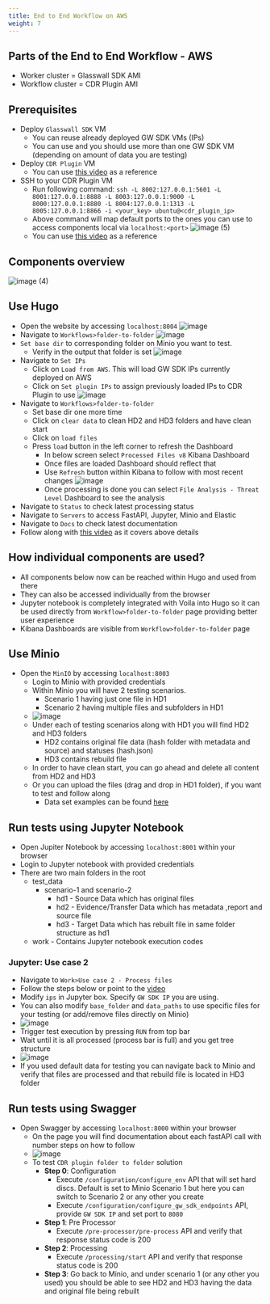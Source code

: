 ```yaml
---
title: End to End Workflow on AWS
weight: 7
---
```


## Parts of the End to End Workflow - AWS
- Worker cluster = Glasswall SDK AMI
- Workflow cluster = CDR Plugin AMI

## Prerequisites 
- Deploy `Glasswall SDK` VM
  - You can reuse already deployed GW SDK VMs (IPs)
  - You can use and you should use more than one GW SDK VM (depending on amount of data you are testing)
- Deploy `CDR Plugin` VM
  - You can use [this video](https://www.loom.com/share/ab2b8904104843c5af424484c57a380a) as a reference
- SSH to your CDR Plugin VM
  - Run following command: `ssh -L 8002:127.0.0.1:5601 -L 8001:127.0.0.1:8888 -L 8003:127.0.0.1:9000 -L 8000:127.0.0.1:8880 -L 8004:127.0.0.1:1313 -L 8005:127.0.0.1:8866 -i <your_key> ubuntu@<cdr_plugin_ip>`
  - Above command will map default ports to the ones you can use to access components local via `localhost:<port>`
   ![image (5)](https://user-images.githubusercontent.com/70108899/117103199-2bf4a200-ad7a-11eb-9489-e4eaf8a30b43.png)
  - You can use [this video](https://www.loom.com/share/ab2b8904104843c5af424484c57a380a) as a reference

## Components overview
![image (4)](https://user-images.githubusercontent.com/70108899/117103089-f64fb900-ad79-11eb-9d1a-a2b51b3d2123.png)

## Use Hugo

- Open the website by accessing `localhost:8004`
![image](https://user-images.githubusercontent.com/70108899/117105827-19c93280-ad7f-11eb-97ab-194197127b69.png)
- Navigate to `Workflows>folder-to-folder`
![image](https://user-images.githubusercontent.com/70108899/117105917-45e4b380-ad7f-11eb-83d5-f435693f275b.png)
- `Set base dir` to corresponding folder on Minio you want to test.
  - Verify in the output that folder is set
![image](https://user-images.githubusercontent.com/70108899/117106068-83494100-ad7f-11eb-9fbc-7a9f95a1fc89.png)
- Navigate to `Set IPs`
  - Click on `Load from AWS`. This will load GW SDK IPs currently deployed on AWS
  - Click on `Set plugin IPs` to assign previously loaded IPs to CDR Plugin to use
![image](https://user-images.githubusercontent.com/70108899/117106254-d58a6200-ad7f-11eb-8b92-4da2a743e3de.png)
- Navigate to `Workflows>folder-to-folder`
  - Set base dir one more time
  - Click on `clear data` to clean HD2 and HD3 folders and have clean start
  - Click on `load files`
  - Press `load` button in the left corner to refresh the Dashboard
    - In below screen select `Processed Files v8` Kibana Dashboard
    - Once files are loaded Dashboard should reflect that
    - Use `Refresh` button within Kibana to follow with most recent changes
![image](https://user-images.githubusercontent.com/70108899/117106668-8f81ce00-ad80-11eb-8bf2-97e90146138e.png)
    - Once processing is done you can select `File Analysis - Threat Level` Dashboard to see the analysis
- Navigate to `Status` to check latest processing status
- Navigate to `Servers` to access FastAPI, Jupyter, Minio and Elastic
- Navigate to `Docs` to check latest documentation
- Follow along with [this video](https://user-images.githubusercontent.com/70108899/117102137-f5b62300-ad77-11eb-92b9-c377b7261618.mp4) as it covers above details

## How individual components are used? 
- All components below now can be reached within Hugo and used from there
- They can also be accessed individually from the browser 
- Jupyter notebook is completely integrated with Voila into Hugo so it can be used directly from `Workflow>folder-to-folder` page providing better user experience
- Kibana Dashboards are visible from `Workflow>folder-to-folder` page

## Use Minio

- Open the `MinIO` by accessing `localhost:8003`
   - Login to Minio with provided credentials
   - Within Minio you will have 2 testing scenarios.
       - Scenario 1 having just one file in HD1
       - Scenario 2 having multiple files and subfolders in HD1
   - ![image](https://user-images.githubusercontent.com/70108899/114287415-e983c200-9a66-11eb-91da-843097de1f7e.png)
   - Under each of testing scenarios along with HD1 you will find HD2 and HD3 folders
       - HD2 contains original file data (hash folder with metadata and source) and statuses (hash.json)
       - HD3 contains rebuild file
   - In order to have clean start, you can go ahead and delete all content from HD2 and HD3
   - Or you can upload the files (drag and drop in HD1 folder), if you want to test and follow along
      - Data set examples can be found [here](https://github.com/k8-proxy/data-sets)


## Run tests using Jupyter Notebook

- Open Jupiter Notebook by accessing `localhost:8001` within your browser
- Login to Jupyter notebook with provided credentials
- There are two main folders in the root
    - test_data
        - scenario-1 and scenario-2
            - hd1   -   Source Data which has original files
            - hd2   -   Evidence/Transfer Data which has metadata ,report and source file
            - hd3   -   Target Data which has rebuilt file in same folder structure as hd1
    - work - Contains Jupyter notebook execution codes
 
### Jupyter: Use case 2

- Navigate to `Work>Use case 2 - Process files`
- Follow the steps below or point to the [video](https://www.youtube.com/watch?v=VVLtm7BAK9A)
- Modify `ips` in Jupyter box. Specify `GW SDK IP` you are using.
- You can also modify `base_folder` and  `data_paths` to use specific files for your testing (or add/remove files directly on Minio)
- ![image](https://user-images.githubusercontent.com/70108899/114375743-470e3080-9b85-11eb-9fed-121fe481cd85.png)
- Trigger test execution by pressing `RUN` from top bar
- Wait until it is all processed (process bar is full) and you get tree structure 
- ![image](https://user-images.githubusercontent.com/70108899/114376283-c6036900-9b85-11eb-9560-d5ac0ac85a4e.png)
- If you used default data for testing you can navigate back to Minio and verify that files are processed and that rebuild file is located in HD3 folder

## Run tests using Swagger

- Open Swagger by accessing `localhost:8000` within your browser
   - On the page you will find documentation about each fastAPI call with number steps on how to follow
   - ![image](https://user-images.githubusercontent.com/70108899/114287519-b7269480-9a67-11eb-82a1-d8e7f4bd57a1.png)
   - To test `CDR plugin folder to folder` solution
       - **Step 0**: Configuration
          - Execute `/configuration/configure_env` API that will set hard discs. Default is set to Minio Scenario 1 but here you can switch to Scenario 2 or any other you create
          - Execute `/configuration/configure_gw_sdk_endpoints` API, provide `GW SDK IP` and set port to `8080`
       - **Step 1**: Pre Processor
          - Execute `/pre-processor/pre-process` API and verify that response status code is 200
       - **Step 2**: Processing
          - Execute `/processing/start` API and verify that response status code is 200
       - **Step 3**: Go back to Minio, and under scenario 1 (or any other you used) you should be able to see HD2 and HD3 having the data and original file being rebuilt
  




